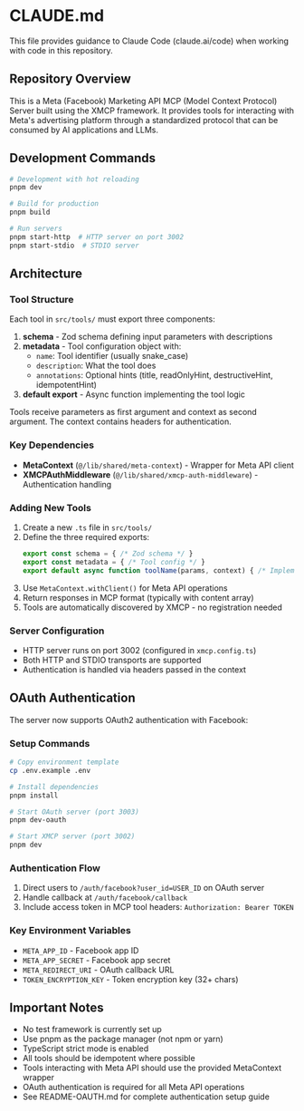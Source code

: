 # CLAUDE.md

This file provides guidance to Claude Code (claude.ai/code) when working with code in this repository.

## Repository Overview

This is a Meta (Facebook) Marketing API MCP (Model Context Protocol) Server built using the XMCP framework. It provides tools for interacting with Meta's advertising platform through a standardized protocol that can be consumed by AI applications and LLMs.

## Development Commands

```bash
# Development with hot reloading
pnpm dev

# Build for production
pnpm build

# Run servers
pnpm start-http  # HTTP server on port 3002
pnpm start-stdio  # STDIO server
```

## Architecture

### Tool Structure
Each tool in `src/tools/` must export three components:
1. **schema** - Zod schema defining input parameters with descriptions
2. **metadata** - Tool configuration object with:
   - `name`: Tool identifier (usually snake_case)
   - `description`: What the tool does
   - `annotations`: Optional hints (title, readOnlyHint, destructiveHint, idempotentHint)
3. **default export** - Async function implementing the tool logic

Tools receive parameters as first argument and context as second argument. The context contains headers for authentication.

### Key Dependencies
- **MetaContext** (`@/lib/shared/meta-context`) - Wrapper for Meta API client
- **XMCPAuthMiddleware** (`@/lib/shared/xmcp-auth-middleware`) - Authentication handling

### Adding New Tools
1. Create a new `.ts` file in `src/tools/`
2. Define the three required exports:
   ```typescript
   export const schema = { /* Zod schema */ }
   export const metadata = { /* Tool config */ }
   export default async function toolName(params, context) { /* Implementation */ }
   ```
3. Use `MetaContext.withClient()` for Meta API operations
4. Return responses in MCP format (typically with content array)
5. Tools are automatically discovered by XMCP - no registration needed

### Server Configuration
- HTTP server runs on port 3002 (configured in `xmcp.config.ts`)
- Both HTTP and STDIO transports are supported
- Authentication is handled via headers passed in the context

## OAuth Authentication

The server now supports OAuth2 authentication with Facebook:

### Setup Commands
```bash
# Copy environment template
cp .env.example .env

# Install dependencies
pnpm install

# Start OAuth server (port 3003)
pnpm dev-oauth

# Start XMCP server (port 3002)
pnpm dev
```

### Authentication Flow
1. Direct users to `/auth/facebook?user_id=USER_ID` on OAuth server
2. Handle callback at `/auth/facebook/callback`
3. Include access token in MCP tool headers: `Authorization: Bearer TOKEN`

### Key Environment Variables
- `META_APP_ID` - Facebook app ID
- `META_APP_SECRET` - Facebook app secret
- `META_REDIRECT_URI` - OAuth callback URL
- `TOKEN_ENCRYPTION_KEY` - Token encryption key (32+ chars)

## Important Notes

- No test framework is currently set up
- Use pnpm as the package manager (not npm or yarn)
- TypeScript strict mode is enabled
- All tools should be idempotent where possible
- Tools interacting with Meta API should use the provided MetaContext wrapper
- OAuth authentication is required for all Meta API operations
- See README-OAUTH.md for complete authentication setup guide